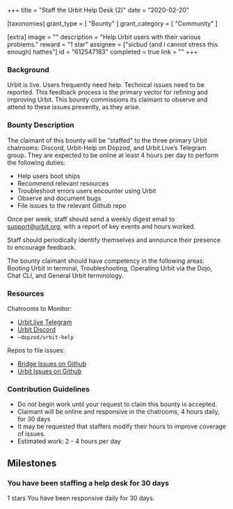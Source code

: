 +++
title = "Staff the Urbit Help Desk (2)"
date = "2020-02-20"

[taxonomies]
grant_type = [ "Bounty" ]
grant_category = [ "Community" ]

[extra]
image = ""
description = "Help Urbit users with their various problems."
reward = "1 star"
assignee = ["sicbud (and i cannot stress this enough) hathes"]
id = "612547183"
completed = true
link = ""
+++

### Background

Urbit is live. Users frequently need help. Technical issues need to be reported. This feedback process is the primary vector for refining and improving Urbit. This bounty commissions its claimant to observe and attend to these issues presently, as they arise.

### Bounty Description

The claimant of this bounty will be “staffed” to the three primary Urbit chatrooms: Discord, Urbit-Help on Dopzod, and Urbit.Live’s Telegram group. They are expected to be online at least 4 hours per day to perform the following duties:

- Help users boot ships
- Recommend relevant resources
- Troubleshoot errors users encounter using Urbit
- Observe and document bugs
- File issues to the relevant Github repo

Once per week, staff should send a weekly digest email to support@urbit.org, with a report of key events and hours worked.

Staff should periodically identify themselves and announce their presence to encourage feedback.

The bounty claimant should have competency in the following areas: Booting Urbit in terminal, Troubleshooting, Operating Urbit via the Dojo, Chat CLI, and General Urbit terminology.

### Resources

Chatrooms to Monitor:

- [Urbit.live Telegram](https://t.me/UrbitLiveGroup)
- [Urbit Discord](https://discord.gg/Mae2bk7)
- `~dopzod/urbit-help`

Repos to file issues:

- [Bridge Issues on Github](https://github.com/urbit/bridge/issues)
- [Urbit Issues on Github](https://github.com/urbit/urbit/issues)

### Contribution Guidelines

- Do not begin work until your request to claim this bounty is accepted.
- Claimant will be online and responsive in the chatrooms, 4 hours daily, for 30 days
- It may be requested that staffers modify their hours to improve coverage of issues.
- Estimated work: 2 - 4 hours per day

## Milestones

### You have been staffing a help desk for 30 days

1 stars
You have been responsive daily for 30 days.
